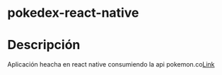 # pokedex-react-native

Descripción
=========
Aplicación heacha en react native consumiendo la api pokemon.co[Link](http://a.com](https://pokeapi.co/))
